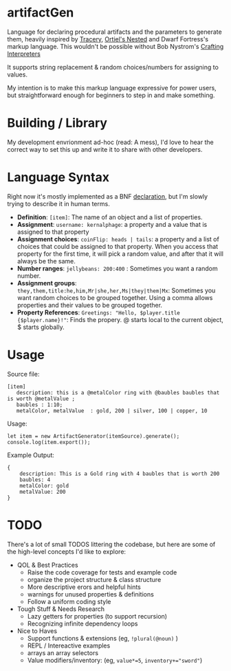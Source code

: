 # artifactGen
Language for declaring procedural artifacts and the parameters to generate them, heavily inspired by [Tracery](http://tracery.io/), [Ortiel's Nested](https://orteil.dashnet.org/nested)  and Dwarf Fortress's markup language. This wouldn't be possible without Bob Nystrom's [Crafting Interpreters](https://craftinginterpreters.com/)

It supports string replacement & random choices/numbers for assigning to values.

My intention is to make this markup language expressive for power users, but straightforward enough for beginners to step in and make something. 

# Building / Library
My development envrionment ad-hoc (read: A mess), I'd love to hear the correct way to set this up and write it to share with other developers. 

# Language Syntax
Right now it's mostly implemented as a BNF [declaration](BNF.txt), but I'm slowly trying to describe it in human terms. 

* **Definition**: `[item]`: The name of an object and a list of properties. 
* **Assignment**: `username: kernalphage`: a property and a value that is assigned to that property
* **Assignment choices**: `coinFlip: heads | tails`: a property and a list of choices that could be assigned to that property. When you access that property for the first time, it will pick a random value, and after that it will always be the same. 
* **Number ranges**: `jellybeans: 200:400` : Sometimes you want a random number.
* **Assignment groups**: `they,them,title:he,him,Mr|she,her,Ms|they|them|Mx`: Sometimes you want random choices to be grouped together. Using a comma allows properties and their values to be grouped together. 
* **Property References**: `Greetings: "Hello, $player.title {$player.name}!"`: Finds the propery. @ starts local to the current object, $ starts globally. 

# Usage
Source file: 
```   
[item]
   description: this is a @metalColor ring with @baubles baubles that is worth @metalValue ;
   baubles : 1:10;
   metalColor, metalValue  : gold, 200 | silver, 100 | copper, 10 
````

Usage: 
```
let item = new ArtifactGenerator(itemSource).generate();
console.log(item.export());
```

Example Output: 
```
{
    description: This is a Gold ring with 4 baubles that is worth 200
    baubles: 4
    metalColor: gold
    metalValue: 200
}
```

# TODO
There's a lot of small TODOS littering the codebase, but here are some of the high-level concepts I'd like to explore: 

* QOL & Best Practices
    - Raise the code coverage for tests and example code
    - organize the project structure & class structure
    - More descriptive erors and helpful hints
    - warnings for unused properties & definitions
    - Follow a uniform coding style
* Tough Stuff & Needs Research
    - Lazy getters for properties (to support recursion)
    - Recognizing infinite dependency loops
* Nice to Haves
    - Support functions & extensions (eg, `!plural(@noun)` )
    - REPL / Intereactive examples 
    - arrays an array selectors
    - Value modifiers/inventory: (eg, `value*=5`, `inventory+="sword"`)